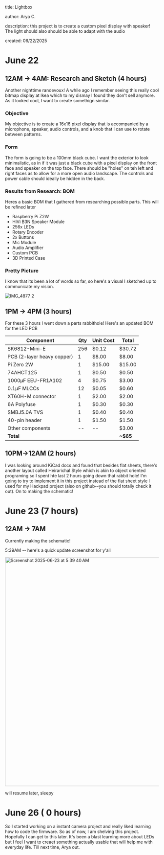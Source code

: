 title: Lightbox

author: Arya C. 

description: this project is to create a custom pixel display with speaker! The light should also should be able to adapt with the audio

created: 06/22/2025



# June 22

## 12AM -> 4AM: Research and Sketch (4 hours)

Another nighttime randevoux! A while ago I remember seeing this really cool bitmap display at Ikea which to my dismay I found they don't sell anymore. As it looked cool, I want to create somethign similar. 


### Objective

My objective is to create a 16x16 pixel display that is accompanied by a microphone, speaker, audio controls, and a knob that I can use to rotate between patterns. 

### Form

The form is going to be a 100mm black cube. I want the exterior to look minimalistic, as in if it was just a black cube with a pixel display on the front face and speaker on the top face. There should be "holes" on teh left and right faces as to allow for a more open audio landscape. The controls and power cable should ideally be hidden in the back. 


### Results from Research: BOM

Heres a basic BOM that I gathered from researching possible parts. This will be refined later

- Raspberry Pi Z2W
- HiVi B3N Speaker Module
- 256x LEDs
- Rotary Encoder
- 2x Buttons
- Mic Module
- Audio Amplifier
- Custom PCB
- 3D Printed Case


### Pretty Picture

I know that its been a lot of words so far, so here's a visual I sketched up to communicate my vision. 

![IMG_4877 2](https://github.com/user-attachments/assets/4e15a53c-c225-4a25-a675-7cb84f4d4f93)


## 1PM -> 4PM (3 hours)
For these 3 hours I went down a parts rabbithole! Here's an updated BOM for the LED PCB

| Component                | Qty  | Unit Cost | Total   |
|--------------------------|------|-----------|---------|
| SK6812-Mini-E                  | 256  | $0.12     | $30.72  |
| PCB (2-layer heavy copper)| 1    | $8.00     | $8.00   |
| Pi Zero 2W               | 1    | $15.00    | $15.00  |
| 74AHCT125                | 1    | $0.50     | $0.50   |
| 1000µF EEU-FR1A102         | 4    | $0.75     | $3.00   |
| 0.1µF MLCCs        | 12   | $0.05     | $0.60   |
| XT60H-M connector        | 1    | $2.00     | $2.00   |
| 6A Polyfuse              | 1    | $0.30     | $0.30   |
| SMBJ5.0A TVS             | 1    | $0.40     | $0.40   |
| 40-pin header            | 1    | $1.50     | $1.50   |
| Other components         | --   | --        | $3.00   |
| **Total**               |      |           | **~$65** |


## 10PM->12AM (2 hours)
I was looking around KiCad docs and found that besides flat sheets, there's another layout called Heirarichal Style which is akin to object oriented programing so I spent hte last 2 hours going down that rabbit hole! I'm going to try to implement it in this project instead of the flat sheet style I used for my Hackpad project (also on github--you should totally check it out). On to making the schematic!

# June 23 (7 hours)

## 12AM -> 7AM

Currently making the schematic! 

5:39AM -- here's a quick update screenshot for y'all 


<img width="749" alt="Screenshot 2025-06-23 at 5 39 40 AM" src="https://github.com/user-attachments/assets/1f92c7af-fbff-451b-97c4-f45826a92536" />

will resume later, sleepy


# June 26 ( 0 hours)

So I started working on a instant camera project and really liked learning how to code the firmware. So as of now, I am shelving this project. Hopefully I can get to this later. It's been a blast learning more about LEDs but I feel I want to creaet something actually usable that will help me with everyday life. Till next time, Arya out. 





